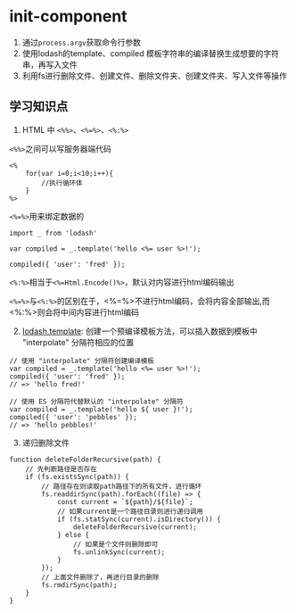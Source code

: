 # init-component
1. 通过`process.argv`获取命令行参数
2. 使用lodash的template、compiled 模板字符串的编译替换生成想要的字符串，再写入文件
3. 利用fs进行删除文件、创建文件、删除文件夹、创建文件夹、写入文件等操作

## 学习知识点
1. HTML 中 `<%%>`、`<%=%>`、`<%:%>`

`<%%>`之间可以写服务器端代码
```
<%
    for(var i=0;i<10;i++){
        //执行循环体
    }
%>
```

`<%=%>`用来绑定数据的
```
import _ from 'lodash'

var compiled = _.template('hello <%= user %>!');

compiled({ 'user': 'fred' });
```

`<%:%>`相当于`<%=Html.Encode()%>`，默认对内容进行html编码输出

`<%=%>`与`<%:%>`的区别在于，<%=%>不进行html编码，会将内容全部输出,而<%:%>则会将中间内容进行html编码

2. [lodash.template](https://www.lodashjs.com/docs/lodash.template#_templatestring-options): 创建一个预编译模板方法，可以插入数据到模板中 "interpolate" 分隔符相应的位置

```
// 使用 "interpolate" 分隔符创建编译模板
var compiled = _.template('hello <%= user %>!');
compiled({ 'user': 'fred' });
// => 'hello fred!'

// 使用 ES 分隔符代替默认的 "interpolate" 分隔符
var compiled = _.template('hello ${ user }!');
compiled({ 'user': 'pebbles' });
// => 'hello pebbles!'

```

3. 递归删除文件

```
function deleteFolderRecursive(path) {
    // 先判断路径是否存在
    if (fs.existsSync(path)) {
        // 路径存在则读取path路径下的所有文件，进行循环
        fs.readdirSync(path).forEach((file) => {
            const current = `${path}/${file}`;
            // 如果current是一个路径目录则进行递归调用
            if (fs.statSync(current).isDirectory()) {
                deleteFolderRecursive(current);
            } else {
                // 如果是个文件则删除即可
                fs.unlinkSync(current);
            }
        });
        // 上面文件删除了，再进行目录的删除
        fs.rmdirSync(path);
    }
}

```
